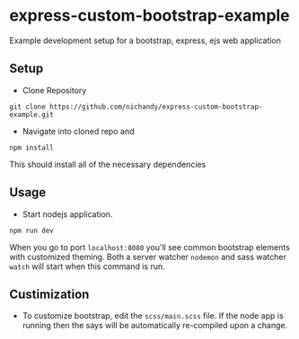 # express-custom-bootstrap-example
Example development setup for a bootstrap, express, ejs web application
## Setup
- Clone Repository
```
git clone https://github.com/nichandy/express-custom-bootstrap-example.git
```
- Navigate into cloned repo and
```
npm install
```
This should install all of the necessary dependencies

## Usage
- Start nodejs application.
```
npm run dev
```
When you go to port `localhost:8080` you'll see common bootstrap elements with customized theming. Both a server watcher `nodemon` and sass watcher `watch` will start when this command is run.

## Custimization
- To customize bootstrap, edit the `scss/main.scss` file. If the node app is running then the says will be automatically re-compiled upon a change.

